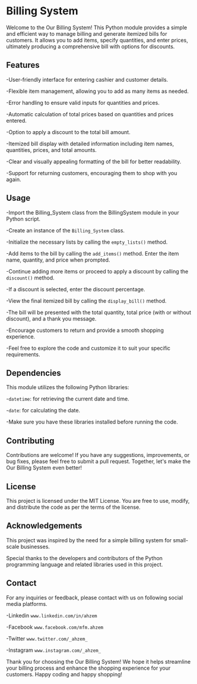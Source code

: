 # Billing System

Welcome to the Our Billing System! This Python module provides a simple and efficient way to manage billing and generate itemized bills for customers. It allows you to add items, specify quantities, and enter prices, ultimately producing a comprehensive bill with options for discounts.

## Features

-User-friendly interface for entering cashier and customer details.

-Flexible item management, allowing you to add as many items as needed.

-Error handling to ensure valid inputs for quantities and prices.

-Automatic calculation of total prices based on quantities and prices entered.

-Option to apply a discount to the total bill amount.

-Itemized bill display with detailed information including item names, quantities, prices, and total amounts.

-Clear and visually appealing formatting of the bill for better readability.

-Support for returning customers, encouraging them to shop with you again.


## Usage

-Import the Billing_System class from the BillingSystem module in your Python script.

-Create an instance of the `Billing_System` class.

-Initialize the necessary lists by calling the `empty_lists()` method.

-Add items to the bill by calling the `add_items()` method. Enter the item name, quantity, and price when prompted.

-Continue adding more items or proceed to apply a discount by calling the `discount()` method.

-If a discount is selected, enter the discount percentage.

-View the final itemized bill by calling the `display_bill()` method.

-The bill will be presented with the total quantity, total price (with or without discount), and a thank you message.

-Encourage customers to return and provide a smooth shopping experience.

-Feel free to explore the code and customize it to suit your specific requirements.


## Dependencies

This module utilizes the following Python libraries:

-`datetime`: for retrieving the current date and time.

-`date`: for calculating the date.

-Make sure you have these libraries installed before running the code.


## Contributing

Contributions are welcome! If you have any suggestions, improvements, or bug fixes, please feel free to submit a pull request. Together, let's make the Our Billing System even better!


## License

This project is licensed under the MIT License. You are free to use, modify, and distribute the code as per the terms of the license.


## Acknowledgements

This project was inspired by the need for a simple billing system for small-scale businesses.

Special thanks to the developers and contributors of the Python programming language and related libraries used in this project.

## Contact

For any inquiries or feedback, please contact with us on following social media platforms.

-Linkedin `www.linkedin.com/in/ahzem`

-Facebook `www.facebook.com/mfm.ahzem`

-Twitter `www.twitter.com/_ahzem_`

-Instagram `www.instagram.com/_ahzem_`

Thank you for choosing the Our Billing System! We hope it helps streamline your billing process and enhance the shopping experience for your customers. Happy coding and happy shopping!
